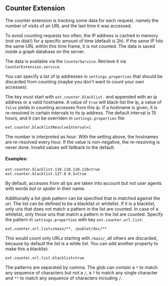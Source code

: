 ## Counter Extension

The counter extension is tracking some data for each request, namely the
number of visits of an URL and the last time it was accessed.

To avoid counting requests too often, the IP address is cached in memory (not
on disk!) for a specific amount of time (default is 2h). If the same IP hits
the same URL within this time frame, it is not counted. The data is saved
inside a graph database on the server.

The data is available via the `CounterService`. Retrieve it via
`CounterExtension.service`.

You can specify a list of ip addresses in `settings.properties` that should
be discarded from counting (maybe you don't want to count your own accesses).

The key must start with `ext.counter.blacklist.` and appended with an ip address
or a valid hostname. A value of `true` will black-list the ip, a value of `false`
yields in counting accesses from this ip. If a hostname is given, it is re-resolved
in certain intervals to its ip address. The default interval is 15 hours, and it
can be overriden in `settings.properties` file:

    ext.counter.blacklistResolveInterval=1

The number is interpreted as _hour_. With the setting above, the hostnames are
re-resolved every hour. If the value is non-negative, the re-resolving is never
done. Invalid values will fallback to the default.

#### Examples:

    ext.counter.blacklist.110.110.110.110=true
    ext.counter.blacklist.127.0.0.1=true

By default, accesses from all ips are taken into account but not user agents
with words _bot_ or _spider_ in their name.

Additionally a list glob pattern can be specified that is matched against the uri.
The list can be defined to be a blacklist or whitelist. If it is a blacklist, only
uris that does not match a pattern in the list are counted. In case of a whitelist,
only those uris that match a pattern in the list are counted. Specify the pattern
in `settings.properties` with key `ext.counter.url.list`:

    ext.counter.url.list=/main/**, /publet/doc/**

This would count only URLs starting with `/main/`, all others are discarded, because
by default the list is a white list. You can add another property to make this a
blacklist:

    ext.counter.url.list.blacklist=true

The patterns are separated by comma. The glob can contain a `*` to match any sequence
of characters but not a `/`, a `?` to match any single character and `**` to match any
sequence of characters including `/`.
